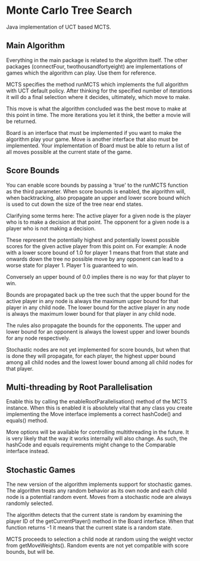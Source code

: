 # Monte Carlo Tree Search
Java implementation of UCT based MCTS.

## Main Algorithm
Everything in the main package is related to the algorithm 
itself. The other packages (connectFour, twothousandfortyeight) 
are implementations of games which the algorithm can play. 
Use them for reference. 

MCTS specifies the method runMCTS which implements the 
full algorithm with UCT default policy. After thinking for
the specified number of iterations it will do a final selection
where it decides, ultimately, which move to make.

This move is what the algorithm concluded was the best move
to make at this point in time. The more iterations you
let it think, the better a movie will be returned.

Board is an interface that must be implemented if you want
to make the algorithm play your game. Move is another 
interface that also must be implemented. Your implementation
of Board must be able to return a list of all moves
possible at the current state of the game.

## Score Bounds
You can enable score bounds by passing a 'true' to
the runMCTS function as the third parameter. When score
bounds is enabled, the algorithm will, when backtracking,
also propagate an upper and lower score bound which is
used to cut down the size of the tree near end states.

Clarifying some terms here: The active player for a given
node is the player who is to make a decision at that point. 
The opponent for a given node is a player who is not making
a decision.

These represent the potentially highest and potentially
lowest possible scores for the given active player from this
point on. For example: A node with a lower score bound of
1.0 for player 1 means that from that state and onwards down 
the tree no possible move by any opponent can lead to a worse
state for player 1. Player 1 is guaranteed to win.

Conversely an upper bound of 0.0 implies there is no way
for that player to win.

Bounds are propagated back up the tree such that the
upper bound for the active player in any node is always
the maximum upper bound for that player in any child node. 
The lower bound for the active player in any node is always
the maximum lower bound for that player in any child node.

The rules also propagate the bounds for the opponents. The
upper and lower bound for an opponent is always the lowest
upper and lower bounds for any node respectively.

Stochastic nodes are not yet implemented for score bounds,
but when that is done they will propagate, for each player,
the highest upper bound among all child nodes and the lowest 
lower bound among all child nodes for that player.

## Multi-threading by Root Parallelisation
Enable this by calling the enableRootParallelisation() method of 
the MCTS instance. When this is enabled it is absolutely 
vital that any class you create implementing the Move 
interface implements a correct hashCode() and equals() method.

More options will be available for controlling multithreading
in the future. It is very likely that the way it works
internally will also change. As such, the hashCode and equals
requirements might change to the Comparable interface instead.

## Stochastic Games
The new version of the algorithm implements support for
stochastic games. The algorithm treats any random behavior
as its own node and each child node is a potential random
event. Moves from a stochastic node are always randomly
selected.

The algorithm detects that the current state is random
by examining the player ID of the getCurrentPlayer()
method in the Board interface. When that function returns
-1 it means that the current state is a random state.

MCTS proceeds to selection a child node at random using
the weight vector from getMoveWeights(). Random events 
are not yet compatible with score bounds, but will be.